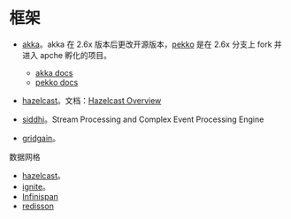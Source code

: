 # 框架

* [akka](https://github.com/akka/akka)。akka 在 2.6x 版本后更改开源版本，[pekko](https://github.com/apache/incubator-pekko) 是在 2.6x 分支上 fork 并进入 apche 孵化的项目。
  * [akka docs](https://doc.akka.io/libraries/akka-core/current/index.html)
  * [pekko docs](https://pekko.apache.org/docs/pekko/current/index.html)
  
* [hazelcast](https://github.com/hazelcast/hazelcast)。文档：[Hazelcast Overview](https://docs.hazelcast.com/hazelcast/latest/)
* [siddhi](https://github.com/siddhi-io/siddhi)。Stream Processing and Complex Event Processing Engine
* [gridgain](https://github.com/gridgain/gridgain)。

数据网格

* [hazelcast](https://github.com/hazelcast/hazelcast)。
* [ignite](https://github.com/apache/ignite)。
* [Infinispan](https://infinispan.org/)
* [redisson](https://github.com/redisson/redisson)

